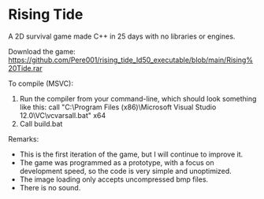 # Rising Tide
A 2D survival game made C++ in 25 days with no libraries or engines.

Download the game:
https://github.com/Pere001/rising_tide_ld50_executable/blob/main/Rising%20Tide.rar

To compile (MSVC):
1. Run the compiler from your command-line, which should look something like this:
   call "C:\Program Files (x86)\Microsoft Visual Studio 12.0\VC\vcvarsall.bat" x64
2. Call build.bat


Remarks:
- This is the first iteration of the game, but I will continue to improve it.
- The game was programmed as a prototype, with a focus on development speed, so the code is very simple and unoptimized.
- The image loading only accepts uncompressed bmp files.
- There is no sound.
